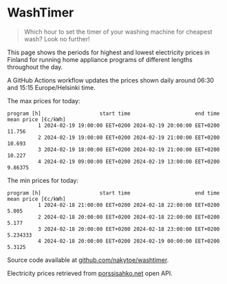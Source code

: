 
# WashTimer

> Which hour to set the timer of your washing machine for cheapest wash? Look no further!

This page shows the periods for highest and lowest electricity prices in Finland 
for running home appliance programs of different lengths throughout the day. 

A GitHub Actions workflow updates the prices shown daily around 06:30 and 15:15 Europe/Helsinki time.

The max prices for today:

	program [h]                   start time                     end time mean price [€c/kWh]
	          1 2024-02-19 19:00:00 EET+0200 2024-02-19 20:00:00 EET+0200              11.756
	          2 2024-02-19 19:00:00 EET+0200 2024-02-19 21:00:00 EET+0200              10.693
	          3 2024-02-19 18:00:00 EET+0200 2024-02-19 21:00:00 EET+0200              10.227
	          4 2024-02-19 09:00:00 EET+0200 2024-02-19 13:00:00 EET+0200             9.86375

The min prices for today:

	program [h]                   start time                     end time mean price [€c/kWh]
	          1 2024-02-18 21:00:00 EET+0200 2024-02-18 22:00:00 EET+0200               5.005
	          2 2024-02-18 20:00:00 EET+0200 2024-02-18 22:00:00 EET+0200               5.177
	          3 2024-02-18 20:00:00 EET+0200 2024-02-18 23:00:00 EET+0200            5.234333
	          4 2024-02-18 20:00:00 EET+0200 2024-02-19 00:00:00 EET+0200              5.3125


Source code available at [github.com/nakytoe/washtimer](https://github.com/nakytoe/washtimer).

Electricity prices retrieved from [porssisahko.net](https://porssisahko.net/api) open API.
